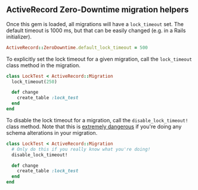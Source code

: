 ## ActiveRecord Zero-Downtime migration helpers

Once this gem is loaded, all migrations will have a `lock_timeout` set. The
default timeout is 1000 ms, but that can be easily changed (e.g. in a Rails
initializer).

```ruby
ActiveRecord::ZeroDowntime.default_lock_timeout = 500
```

To explicitly set the lock timeout for a given migration, call the
`lock_timeout` class method in the migration.

```ruby
class LockTest < ActiveRecord::Migration
  lock_timeout(250)

  def change
    create_table :lock_test
  end
end
```

To disable the lock timeout for a migration, call the `disable_lock_timeout!`
class method. Note that this is [extremely dangerous][blog-post] if you're
doing any schema alterations in your migration.

```ruby
class LockTest < ActiveRecord::Migration
  # Only do this if you really know what you're doing!
  disable_lock_timeout!

  def change
    create_table :lock_test
  end
end
```

[blog-post]: https://gocardless.com/blog/zero-downtime-postgres-migrations-the-hard-parts/
